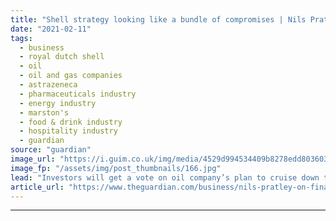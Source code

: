 ```yaml
---
title: "Shell strategy looking like a bundle of compromises | Nils Pratley"
date: "2021-02-11"
tags: 
  - business
  - royal dutch shell
  - oil
  - oil and gas companies
  - astrazeneca
  - pharmaceuticals industry
  - energy industry
  - marston's
  - food & drink industry
  - hospitality industry
  - guardian
source: "guardian"
image_url: "https://i.guim.co.uk/img/media/4529d994534409b8278edd803603546fd1f6e7be/0_35_3500_2100/master/3500.jpg?width=460&quality=85&auto=format&fit=max&s=4de15aa96779790b8442405bfb618f3f"
image_fp: "/assets/img/post_thumbnails/166.jpg"
lead: "Investors will get a vote on oil company’s plan to cruise down the middle laneShell billed its net zero by 2050 plan as an “acceleration” of strategy, which was a generous self-assessment. In today’s big oil terms, the approach is a cruise down the m..."
article_url: "https://www.theguardian.com/business/nils-pratley-on-finance/2021/feb/11/shell-strategy-looking-like-a-bundle-of-compromises"
---
```


---
